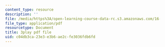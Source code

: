 ```yaml
---
content_type: resource
description: ''
file: /media/https%3A/open-learning-course-data-rc.s3.amazonaws.com/16-885j-aircraft-systems-engineering-fall-2005/c04db3ca23e3e3b6ae2cfe3036fdb6fd_rV5eSoBqrsY.pdf
file_type: application/pdf
resourcetype: Document
title: 3play pdf file
uid: c04db3ca-23e3-e3b6-ae2c-fe3036fdb6fd
---
```

